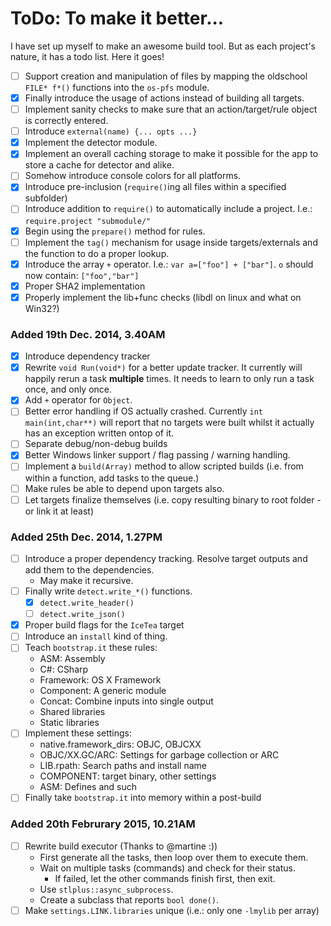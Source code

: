 # ToDo: To make it better...

I have set up myself to make an awesome build tool. But as each project's nature, it has a todo list. Here it goes!

- [ ] Support creation and manipulation of files by mapping the oldschool `FILE* f*()` functions into the `os-pfs` module.
- [X] Finally introduce the usage of actions instead of building all targets.
- [ ] Implement sanity checks to make sure that an action/target/rule object is correctly entered.
- [ ] Introduce `external(name) {... opts ...}`
- [X] Implement the detector module.
- [X] Implement an overall caching storage to make it possible for the app to store a cache for detector and alike.
- [ ] Somehow introduce console colors for all platforms.
- [X] Introduce pre-inclusion (`require()`ing all files within a specified subfolder)
- [ ] Introduce addition to `require()` to automatically include a project. I.e.: `require.project "submodule/"`
- [X] Begin using the `prepare()` method for rules.
- [ ] Implement the `tag()` mechanism for usage inside targets/externals and the function to do a proper lookup.
- [X] Introduce the array `+` operator. I.e.: `var a=["foo"] + ["bar"]`. `o` should now contain: `["foo","bar"]`
- [X] Proper SHA2 implementation
- [X] Properly implement the lib+func checks (libdl on linux and what on Win32?)

### Added 19th Dec. 2014, 3.40AM
- [X] Introduce dependency tracker
- [X] Rewrite `void Run(void*)` for a better update tracker. It currently will happily rerun a task **multiple** times. It needs to learn to only run a task once, and only once.
- [X] Add `+` operator for `Object`.
- [ ] Better error handling if OS actually crashed. Currently `int main(int,char**)` will report that no targets were built whilst it actually has an exception written ontop of it.
- [ ] Separate debug/non-debug builds
- [X] Better Windows linker support / flag passing / warning handling.
- [ ] Implement a `build(Array)` method to allow scripted builds (i.e. from within a function, add tasks to the queue.)
- [ ] Make rules be able to depend upon targets also.
- [ ] Let targets finalize themselves (i.e. copy resulting binary to root folder - or link it at least)

### Added 25th Dec. 2014, 1.27PM
- [ ] Introduce a proper dependency tracking. Resolve target outputs and add them to the dependencies.
    * May make it recursive.
- [ ] Finally write `detect.write_*()` functions.
    - [X] `detect.write_header()`
    - [ ] `detect.write_json()`
- [X] Proper build flags for the `IceTea` target
- [ ] Introduce an `install` kind of thing.
- [ ] Teach `bootstrap.it` these rules:
    * ASM: Assembly
    * C#: CSharp
    * Framework: OS X Framework
    * Component: A generic module
    * Concat: Combine inputs into single output
    * Shared libraries
    * Static libraries
- [ ] Implement these settings:
    * native.framework_dirs: OBJC, OBJCXX
    * OBJC/XX.GC/ARC: Settings for garbage collection or ARC
    * LIB.rpath: Search paths and install name
    * COMPONENT: target binary, other settings
    * ASM: Defines and such
- [ ] Finally take `bootstrap.it` into memory within a post-build

### Added 20th Februrary 2015, 10.21AM
- [ ] Rewrite build executor (Thanks to @martine :))
    * First generate all the tasks, then loop over them to execute them.
    * Wait on multiple tasks (commands) and check for their status.
        * If failed, let the other commands finish first, then exit.
    - Use `stlplus::async_subprocess`.
    - Create a subclass that reports `bool done()`.
- [ ] Make `settings.LINK.libraries` unique (i.e.: only one `-lmylib` per array)
